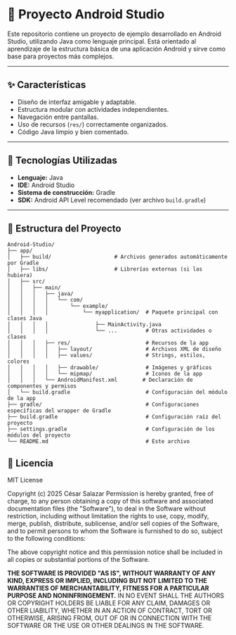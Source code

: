 # 📱 Proyecto Android Studio

Este repositorio contiene un proyecto de ejemplo desarrollado en Android Studio, utilizando Java como lenguaje principal. Está orientado al aprendizaje de la estructura básica de una aplicación Android y sirve como base para proyectos más complejos.

---

## ✨ Características

- Diseño de interfaz amigable y adaptable.
- Estructura modular con actividades independientes.
- Navegación entre pantallas.
- Uso de recursos (`res/`) correctamente organizados.
- Código Java limpio y bien comentado.

---

## 🔧 Tecnologías Utilizadas

- **Lenguaje:** Java
- **IDE:** Android Studio
- **Sistema de construcción:** Gradle
- **SDK:** Android API Level recomendado (ver archivo `build.gradle`)

---

## 📁 Estructura del Proyecto

```plaintext
Android-Studio/
├── app/
│   ├── build/                    # Archivos generados automáticamente por Gradle
│   ├── libs/                     # Librerías externas (si las hubiera)
│   ├── src/
│   │   ├── main/
│   │   │   ├── java/
│   │   │   │   └── com/
│   │   │   │       └── example/
│   │   │   │           └── myapplication/  # Paquete principal con clases Java
│   │   │   │               ├── MainActivity.java
│   │   │   │               └── ...         # Otras actividades o clases
│   │   │   ├── res/                        # Recursos de la app
│   │   │   │   ├── layout/                 # Archivos XML de diseño
│   │   │   │   ├── values/                 # Strings, estilos, colores
│   │   │   │   ├── drawable/               # Imágenes y gráficos
│   │   │   │   └── mipmap/                 # Iconos de la app
│   │   │   └── AndroidManifest.xml        # Declaración de componentes y permisos
│   └── build.gradle                        # Configuración del módulo de la app
├── gradle/                                 # Configuraciones específicas del wrapper de Gradle
├── build.gradle                            # Configuración raíz del proyecto
├── settings.gradle                         # Configuración de los módulos del proyecto
└── README.md                               # Este archivo
```
## 📄 Licencia

MIT License

Copyright (c) 2025 César Salazar
Permission is hereby granted, free of charge, to any person obtaining a copy
of this software and associated documentation files (the "Software"), to deal
in the Software without restriction, including without limitation the rights
to use, copy, modify, merge, publish, distribute, sublicense, and/or sell
copies of the Software, and to permit persons to whom the Software is
furnished to do so, subject to the following conditions:

The above copyright notice and this permission notice shall be included in all
copies or substantial portions of the Software.

**THE SOFTWARE IS PROVIDED "AS IS", WITHOUT WARRANTY OF ANY KIND, EXPRESS OR
IMPLIED, INCLUDING BUT NOT LIMITED TO THE WARRANTIES OF MERCHANTABILITY,
FITNESS FOR A PARTICULAR PURPOSE AND NONINFRINGEMENT.** IN NO EVENT SHALL THE
AUTHORS OR COPYRIGHT HOLDERS BE LIABLE FOR ANY CLAIM, DAMAGES OR OTHER
LIABILITY, WHETHER IN AN ACTION OF CONTRACT, TORT OR OTHERWISE, ARISING FROM,
OUT OF OR IN CONNECTION WITH THE SOFTWARE OR THE USE OR OTHER DEALINGS IN THE
SOFTWARE.
